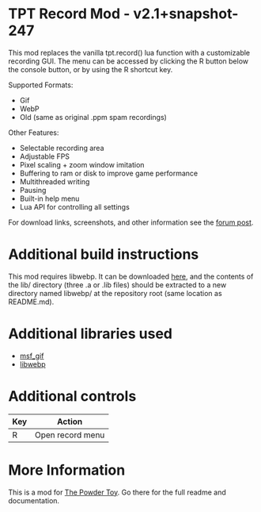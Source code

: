 TPT Record Mod - v2.1+snapshot-247
==========================

This mod replaces the vanilla tpt.record() lua function with a customizable recording GUI. The menu can be accessed by clicking the R button below the console button, or by using the R shortcut key.

Supported Formats:
* Gif
* WebP
* Old (same as original .ppm spam recordings)

Other Features:
* Selectable recording area
* Adjustable FPS
* Pixel scaling + zoom window imitation
* Buffering to ram or disk to improve game performance
* Multithreaded writing
* Pausing
* Built-in help menu
* Lua API for controlling all settings

For download links, screenshots, and other information see the [forum post](https://powdertoy.co.uk/Discussions/Thread/View.html?Thread=26366).

Additional build instructions
===========================================================================

This mod requires libwebp. It can be downloaded [here](https://developers.google.com/speed/webp/download), and the contents of the lib/ directory (three .a or .lib files) should be extracted to a new directory named libwebp/ at the repository root (same location as README.md).

Additional libraries used
===========================================================================

* [msf_gif](https://github.com/notnullnotvoid/msf_gif)
* [libwebp](https://developers.google.com/speed/webp/download)

Additional controls
===========================================================================

| Key | Action           |
| --- | ---------------- |
| R   | Open record menu |

More Information
===========================================================================

This is a mod for [The Powder Toy](https://github.com/The-Powder-Toy/The-Powder-Toy). Go there for the full readme and documentation.
